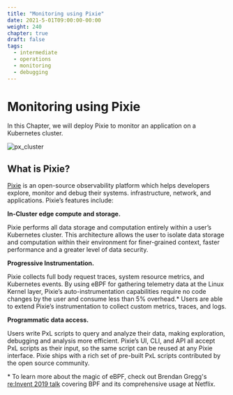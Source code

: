 ```yaml
---
title: "Monitoring using Pixie"
date: 2021-5-01T09:00:00-00:00
weight: 240
chapter: true
draft: false
tags:
  - intermediate
  - operations
  - monitoring
  - debugging
---
```


# Monitoring using Pixie

In this Chapter, we will deploy Pixie to monitor an application on a Kubernetes cluster.

![px_cluster](/images/pixie/px_cluster.png)

## What is Pixie?

[Pixie](https://pixielabs.ai/) is an open-source observability platform which helps developers explore, monitor and debug their systems. infrastructure, network, and applications. Pixie’s features include:

**In-Cluster edge compute and storage.**

Pixie performs all data storage and computation entirely within a user’s Kubernetes cluster. This architecture allows the user to isolate data storage and computation within their environment for finer-grained context, faster performance and a greater level of data security.

**Progressive Instrumentation.**

Pixie collects full body request traces, system resource metrics, and Kubernetes events. By using eBPF for gathering telemetry data at the Linux Kernel layer, Pixie’s auto-instrumentation capabilities require no code changes by the user and consume less than 5% overhead.* Users are able to extend Pixie’s instrumentation to collect custom metrics, traces, and logs.

**Programmatic data access.**

Users write PxL scripts to query and analyze their data, making exploration, debugging and analysis more efficient.  Pixie’s UI, CLI, and API all accept PxL scripts as their input, so the same script can be reused at any Pixie interface. Pixie ships with a rich set of pre-built PxL scripts contributed by the open source community.

\* To learn more about the magic of eBPF, check out Brendan Gregg's [re:Invent 2019 talk](https://www.youtube.com/watch?v=16slh29iN1g&amp;t=581s) covering BPF and its comprehensive usage at Netflix.
